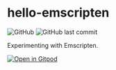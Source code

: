 # hello-emscripten

![GitHub](https://img.shields.io/github/license/relgukxilef/hello-emscripten) 
![GitHub last commit](https://img.shields.io/github/last-commit/relgukxilef/hello-emscripten)

Experimenting with Emscripten.

[![Open in Gitpod](https://gitpod.io/button/open-in-gitpod.svg)](https://gitpod.io/#https://github.com/relgukxilef/hello-emscripten)

